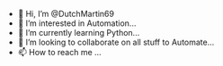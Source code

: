 - 👋 Hi, I’m @DutchMartin69
- 👀 I’m interested in Automation...
- 🌱 I’m currently learning Python...
- 💞️ I’m looking to collaborate on all stuff to Automate...
- 📫 How to reach me ...

<!---
DutchMartin69/DutchMartin69 is a ✨ special ✨ repository because its `README.md` (this file) appears on your GitHub profile.
You can click the Preview link to take a look at your changes.
--->
